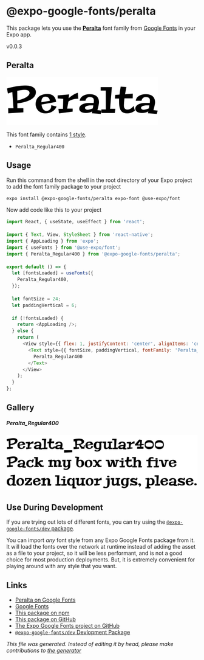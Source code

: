 # @expo-google-fonts/peralta

This package lets you use the [**Peralta**](https://fonts.google.com/specimen/Peralta) font family from [Google Fonts](https://fonts.google.com/) in your Expo app.

v0.0.3

## Peralta

![Peralta](./font-family.png)

This font family contains [1 style](#gallery).

- `Peralta_Regular400`

## Usage

Run this command from the shell in the root directory of your Expo project to add the font family package to your project
```sh
expo install @expo-google-fonts/peralta expo-font @use-expo/font
```

Now add code like this to your project
```js
import React, { useState, useEffect } from 'react';

import { Text, View, StyleSheet } from 'react-native';
import { AppLoading } from 'expo';
import { useFonts } from '@use-expo/font';
import { Peralta_Regular400 } from '@expo-google-fonts/peralta';

export default () => {
  let [fontsLoaded] = useFonts({
    Peralta_Regular400,
  });

  let fontSize = 24;
  let paddingVertical = 6;

  if (!fontsLoaded) {
    return <AppLoading />;
  } else {
    return (
      <View style={{ flex: 1, justifyContent: 'center', alignItems: 'center' }}>
        <Text style={{ fontSize, paddingVertical, fontFamily: 'Peralta_Regular400' }}>
          Peralta_Regular400
        </Text>
      </View>
    );
  }
};

```

## Gallery

##### Peralta_Regular400
![Peralta_Regular400](./28a0d3b695c9ecde1fe0ab5e4dceac96b21749fe6a3df062847e363b47af3360.ttf.png)


## Use During Development

If you are trying out lots of different fonts, you can try using the [`@expo-google-fonts/dev` package](https://www.npmjs.com/package/@expo-google-fonts/dev).

You can import *any* font style from any Expo Google Fonts package from it. It will load the fonts
over the network at runtime instead of adding the asset as a file to your project, so it will be 
less performant, and is not a good choice for most production deployments. But, it is extremely convenient
for playing around with any style that you want.

## Links

- [Peralta on Google Fonts](https://fonts.google.com/specimen/Peralta)
- [Google Fonts](https://fonts.google.com/)
- [This package on npm](https://www.npmjs.com/package/@expo-google-fonts/peralta)
- [This package on GitHub](https://github.com/expo/google-fonts/tree/master/font-packages/peralta)
- [The Expo Google Fonts project on GitHub](https://github.com/expo/google-fonts)
- [`@expo-google-fonts/dev` Devlopment Package](https://github.com/expo/google-fonts/tree/master/font-packages/dev)


*This file was generated. Instead of editing it by head, please make contributions to [the generator](https://github.com/expo/google-fonts/tree/master/packages/generator)*

